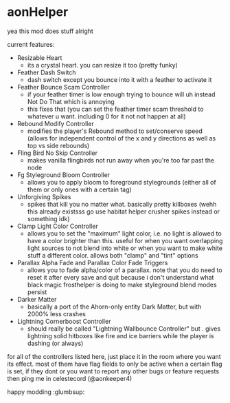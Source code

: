 # aonHelper

yea this mod does stuff alright

current features:

- Resizable Heart
  - its a crystal heart. you can resize it too (pretty funky)
- Feather Dash Switch
  - dash switch except you bounce into it with a feather to activate it
- Feather Bounce Scam Controller
  - if your feather timer is low enough trying to bounce will uh instead Not Do That which is annoying
  - this fixes that (you can set the feather timer scam threshold to whatever u want. including 0 for it not not happen at all)
- Rebound Modify Controller
  - modifies the player's Rebound method to set/conserve speed (allows for independent control of the x and y directions as well as top vs side rebounds)
- Fling Bird No Skip Controller
  - makes vanilla flingbirds not run away when you're too far past the node
- Fg Styleground Bloom Controller
  - allows you to apply bloom to foreground stylegrounds (either all of them or only ones with a certain tag)
- Unforgiving Spikes
  - spikes that kill you no matter what. basically pretty killboxes (wehh this already existsss go use habitat helper crusher spikes instead or something idk)
- Clamp Light Color Controller
  - allows you to set the "maximum" light color, i.e. no light is allowed to have a color brighter than this. useful for when you want overlapping light sources to not blend into white or when you want to make white stuff a different color. allows both "clamp" and "tint" options
- Parallax Alpha Fade and Parallax Color Fade Triggers
  - allows you to fade alpha/color of a parallax. note that you do need to reset it after every save and quit because i don't understand what black magic frosthelper is doing to make styleground blend modes persist
- Darker Matter
  - basically a port of the Ahorn-only entity Dark Matter, but with 2000% less crashes
- Lightning Cornerboost Controller
  - should really be called "Lightning Wallbounce Controller" but . gives lightning solid hitboxes like fire and ice barriers while the player is dashing (or always)

for all of the controllers listed here, just place it in the room where you want its effect. most of them have flag fields to only be active when a certain flag is set, if they dont or you want to report any other bugs or feature requests then ping me in celestecord (@aonkeeper4)

happy modding :glumbsup:
